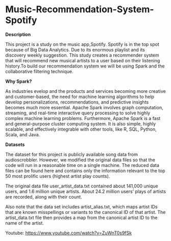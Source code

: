 # Music-Recommendation-System-Spotify

**Description**

This project is a study on the music app,Spotify. Spotify is in the top spot because of Big Data Analytics. Due to its enormous playlist and its discovery weekly suggestion. This study creates a recommender system that will recommend new musical artists to a user based on their listening history.To build our recommendation system we will be using Spark and the collaborative filtering technique.

**Why Spark?**

As industries evelop and the products and services becoming more creative and customer-based, the need for machine learning algorithms to help develop personalizations, recommendations, and predictive insights becomes much more essential. Apache Spark involves graph computation, streaming, and real-time interactive query processing to solve highly complex machine learning problems.
Furthermore, Apache Spark is a fast and general-purpose cluster computing system. It is also simple, highly scalable, and effectively integrable with other tools, like R, SQL, Python, Scala, and Java.

**Datasets**

The dataset for this project is publicly available song data from audioscrobbler. However, we modified the original data files so that the code will run in a reasonable time on a single machine. The reduced data files can be found here and contains only the information relevant to the top 50 most prolific users (highest artist play counts).

The original data file user_artist_data.txt contained about 141,000 unique users, and 1.6 million unique artists. About 24.2 million users’ plays of artists are recorded, along with their count.

Also note that the data set includes artist_alias.txt, which maps artist IDs that are known misspellings or variants to the canonical ID of that artist.
The artist_data.txt file then provides a map from the canonical artist ID to the name of the artist.

Youtube: https://www.youtube.com/watch?v=ZuWnT0s9fSk
